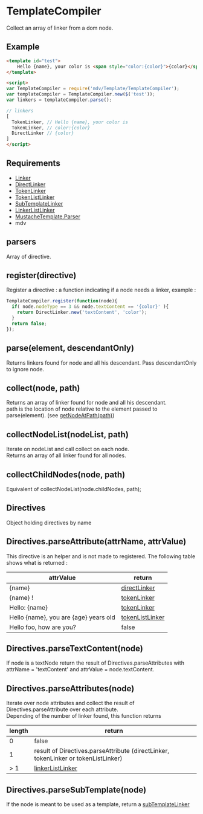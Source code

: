 TemplateCompiler
================

Collect an array of linker from a dom node.

## Example

```html
<template id="test">
    Hello {name}, your color is <span style="color:{color}">{color}</span>
</template>

<script>
var TemplateCompiler = require('mdv/Template/TemplateCompiler');
var templateCompiler = TemplateCompiler.new($('test'));
var linkers = templateCompiler.parse();

// linkers
[
  TokenLinker, // Hello {name}, your color is 
  TokenLinker, // color:{color}
  DirectLinker // {color}
]
</script>
```

## Requirements

- [Linker](./Linker)
- [DirectLinker](./DirectLinker)
- [TokenLinker](./TokenLinker)
- [TokenListLinker](./TokenListLinker)
- [SubTemplateLinker](./SubTemplateLinker)
- [LinkerListLinker](./LinkerListLinker)
- [MustacheTemplate.Parser](https://github.com/dmail/nodesite/tree/master/app/node_modules/MustacheTemplate)
- mdv

## parsers

Array of directive.

## register(directive)

Register a directive : a function indicating if a node needs a linker, example :

```javascript
TemplateCompiler.register(function(node){
  if( node.nodeType == 3 && node.textContent == '{color}' ){
    return DirectLinker.new('textContent', 'color');
  }
  return false;
});
```

## parse(element, descendantOnly)

Returns linkers found for node and all his descendant. Pass descendantOnly to ignore node.

## collect(node, path)

Returns an array of linker found for node and all his descendant.  
path is the location of node relative to the element passed to parse(element). (see [getNodeAtPath(path)](https://github.com/dmail/nodesite/tree/master/app/client/node_modules/mdv/Template/TemplateInstance#nodepropertiesgetnodeatpathpath))

## collectNodeList(nodeList, path)

Iterate on nodeList and call collect on each node.  
Returns an array of all linker found for all nodes.

## collectChildNodes(node, path)

Equivalent of collectNodeList(node.childNodes, path);

## Directives

Object holding directives by name

## Directives.parseAttribute(attrName, attrValue)

This directive is an helper and is not made to registered. The following table shows what is returned :

attrValue                                     | return
--------------------------------------------- | -----------------
{name}                                        | [directLinker](./DirectLinker)
{name} !                                      | [tokenLinker](./TokenLinker)
Hello: {name}                                 | [tokenLinker](./TokenLinker)
Hello {name}, you are {age} years old         | [tokenListLinker](./TokenListLinker)
Hello foo, how are you?                       | false

## Directives.parseTextContent(node)

If node is a textNode return the result of Directives.parseAttributes with attrName = 'textContent' and attrValue =  node.textContent.

## Directives.parseAttributes(node)

Iterate over node attributes and collect the result of Directives.parseAttribute over each attribute.   
Depending of the number of linker found, this function returns 

length  | return
------- | ---------------
0       | false
1       | result of Directives.parseAttribute (directLinker, tokenLinker or tokenListLinker)
> 1     | [linkerListLinker](./LinkerListLinker)

## Directives.parseSubTemplate(node)

If the node is meant to be used as a template, return a [subTemplateLinker]()
